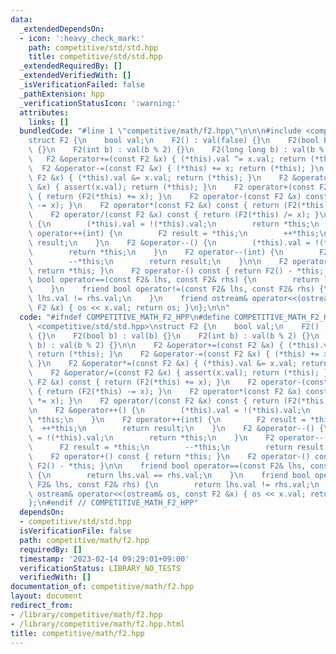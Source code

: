 ```yaml
---
data:
  _extendedDependsOn:
  - icon: ':heavy_check_mark:'
    path: competitive/std/std.hpp
    title: competitive/std/std.hpp
  _extendedRequiredBy: []
  _extendedVerifiedWith: []
  _isVerificationFailed: false
  _pathExtension: hpp
  _verificationStatusIcon: ':warning:'
  attributes:
    links: []
  bundledCode: "#line 1 \"competitive/math/f2.hpp\"\n\n\n#include <competitive/std/std.hpp>\n\
    struct F2 {\n    bool val;\n    F2() : val(false) {}\n    F2(bool b) : val(b)\
    \ {}\n    F2(int b) : val(b % 2) {}\n    F2(long long b) : val(b % 2) {}\n\n \
    \   F2 &operator+=(const F2 &x) { (*this).val ^= x.val; return (*this); }\n  \
    \  F2 &operator-=(const F2 &x) { (*this) += x; return (*this); }\n    F2 &operator*=(const\
    \ F2 &x) { (*this).val &= x.val; return (*this); }\n    F2 &operator/=(const F2\
    \ &x) { assert(x.val); return (*this); }\n    F2 operator+(const F2 &x) const\
    \ { return (F2(*this) += x); }\n    F2 operator-(const F2 &x) const { return (F2(*this)\
    \ -= x); }\n    F2 operator*(const F2 &x) const { return (F2(*this) *= x); }\n\
    \    F2 operator/(const F2 &x) const { return (F2(*this) /= x); }\n\n    F2 &operator++()\
    \ {\n        (*this).val = !(*this).val;\n        return *this;\n    }\n    F2\
    \ operator++(int) {\n        F2 result = *this;\n        ++*this;\n        return\
    \ result;\n    }\n    F2 &operator--() {\n        (*this).val = !(*this).val;\n\
    \        return *this;\n    }\n    F2 operator--(int) {\n        F2 result = *this;\n\
    \        --*this;\n        return result;\n    }\n\n    F2 operator+() const {\
    \ return *this; }\n    F2 operator-() const { return F2() - *this; }\n\n    friend\
    \ bool operator==(const F2& lhs, const F2& rhs) {\n        return lhs.val == rhs.val;\n\
    \    }\n    friend bool operator!=(const F2& lhs, const F2& rhs) {\n        return\
    \ lhs.val != rhs.val;\n    }\n    friend ostream& operator<<(ostream& os, const\
    \ F2 &x) { os << x.val; return os; }\n};\n\n"
  code: "#ifndef COMPETITIVE_MATH_F2_HPP\n#define COMPETITIVE_MATH_F2_HPP 1\n#include\
    \ <competitive/std/std.hpp>\nstruct F2 {\n    bool val;\n    F2() : val(false)\
    \ {}\n    F2(bool b) : val(b) {}\n    F2(int b) : val(b % 2) {}\n    F2(long long\
    \ b) : val(b % 2) {}\n\n    F2 &operator+=(const F2 &x) { (*this).val ^= x.val;\
    \ return (*this); }\n    F2 &operator-=(const F2 &x) { (*this) += x; return (*this);\
    \ }\n    F2 &operator*=(const F2 &x) { (*this).val &= x.val; return (*this); }\n\
    \    F2 &operator/=(const F2 &x) { assert(x.val); return (*this); }\n    F2 operator+(const\
    \ F2 &x) const { return (F2(*this) += x); }\n    F2 operator-(const F2 &x) const\
    \ { return (F2(*this) -= x); }\n    F2 operator*(const F2 &x) const { return (F2(*this)\
    \ *= x); }\n    F2 operator/(const F2 &x) const { return (F2(*this) /= x); }\n\
    \n    F2 &operator++() {\n        (*this).val = !(*this).val;\n        return\
    \ *this;\n    }\n    F2 operator++(int) {\n        F2 result = *this;\n      \
    \  ++*this;\n        return result;\n    }\n    F2 &operator--() {\n        (*this).val\
    \ = !(*this).val;\n        return *this;\n    }\n    F2 operator--(int) {\n  \
    \      F2 result = *this;\n        --*this;\n        return result;\n    }\n\n\
    \    F2 operator+() const { return *this; }\n    F2 operator-() const { return\
    \ F2() - *this; }\n\n    friend bool operator==(const F2& lhs, const F2& rhs)\
    \ {\n        return lhs.val == rhs.val;\n    }\n    friend bool operator!=(const\
    \ F2& lhs, const F2& rhs) {\n        return lhs.val != rhs.val;\n    }\n    friend\
    \ ostream& operator<<(ostream& os, const F2 &x) { os << x.val; return os; }\n\
    };\n#endif // COMPETITIVE_MATH_F2_HPP"
  dependsOn:
  - competitive/std/std.hpp
  isVerificationFile: false
  path: competitive/math/f2.hpp
  requiredBy: []
  timestamp: '2023-02-14 09:29:01+09:00'
  verificationStatus: LIBRARY_NO_TESTS
  verifiedWith: []
documentation_of: competitive/math/f2.hpp
layout: document
redirect_from:
- /library/competitive/math/f2.hpp
- /library/competitive/math/f2.hpp.html
title: competitive/math/f2.hpp
---
```

